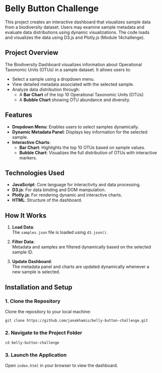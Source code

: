 # Belly Button Challenge

This project creates an interactive dashboard that visualizes sample data from a biodiversity dataset. Users may examine sample metadata and evaluate data distributions using dynamic visualizations. The code loads and visualizes the data using D3.js and Plotly.js (Module 14challenge).

## Project Overview

The Biodiversity Dashboard visualizes information about Operational Taxonomic Units (OTUs) in a sample dataset. It allows users to:
- Select a sample using a dropdown menu.
- View detailed metadata associated with the selected sample.
- Analyze data distribution through:
  - A **Bar Chart** of the top 10 Operational Taxonomic Units (OTUs).
  - A **Bubble Chart** showing OTU abundance and diversity.

## Features

- **Dropdown Menu**: Enables users to select samples dynamically.
- **Dynamic Metadata Panel**: Displays key information for the selected sample.
- **Interactive Charts**:
  - **Bar Chart**: Highlights the top 10 OTUs based on sample values.
  - **Bubble Chart**: Visualizes the full distribution of OTUs with interactive markers.

## Technologies Used

- **JavaScript**: Core language for interactivity and data processing.
- **D3.js**: For data binding and DOM manipulation.
- **Plotly.js**: For rendering dynamic and interactive charts.
- **HTML**: Structure of the dashboard.

## How It Works
1. **Load Data**:  
   The `samples.json` file is loaded using `d3.json()`.

2. **Filter Data**:  
   Metadata and samples are filtered dynamically based on the selected sample ID.

3. **Update Dashboard**:  
   The metadata panel and charts are updated dynamically whenever a new sample is selected.

## Installation and Setup

### 1. Clone the Repository  
Clone the repository to your local machine:

```
git clone https://github.com/janakhamis/belly-button-challenge.git
```

### 2. Navigate to the Project Folder
```
cd belly-button-challenge
```

### 3. Launch the Application
Open `index.html` in your browser to view the dashboard.
